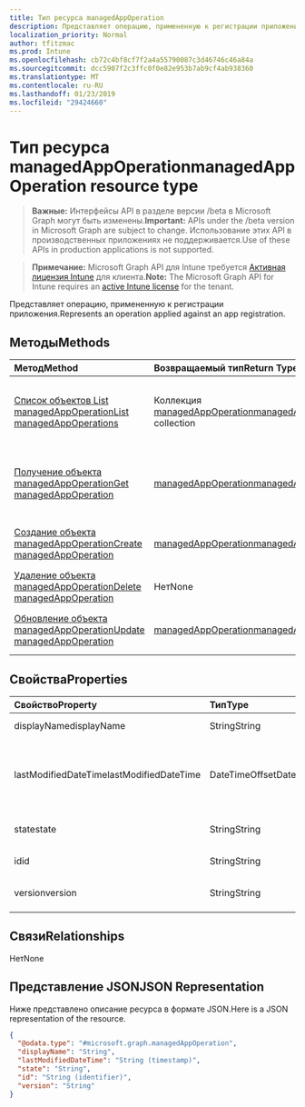 ```yaml
---
title: Тип ресурса managedAppOperation
description: Представляет операцию, примененную к регистрации приложения.
localization_priority: Normal
author: tfitzmac
ms.prod: Intune
ms.openlocfilehash: cb72c4bf8cf7f2a4a55790087c3d46746c46a84a
ms.sourcegitcommit: dcc5907f2c3ffc0f0e82e953b7ab9cf4ab938360
ms.translationtype: MT
ms.contentlocale: ru-RU
ms.lasthandoff: 01/23/2019
ms.locfileid: "29424660"
---
```

# <a name="managedappoperation-resource-type"></a><span data-ttu-id="3dab6-103">Тип ресурса managedAppOperation</span><span class="sxs-lookup"><span data-stu-id="3dab6-103">managedAppOperation resource type</span></span>

> <span data-ttu-id="3dab6-104">**Важные:** Интерфейсы API в разделе версии /beta в Microsoft Graph могут быть изменены.</span><span class="sxs-lookup"><span data-stu-id="3dab6-104">**Important:** APIs under the /beta version in Microsoft Graph are subject to change.</span></span> <span data-ttu-id="3dab6-105">Использование этих API в производственных приложениях не поддерживается.</span><span class="sxs-lookup"><span data-stu-id="3dab6-105">Use of these APIs in production applications is not supported.</span></span>

> <span data-ttu-id="3dab6-106">**Примечание:** Microsoft Graph API для Intune требуется [Активная лицензия Intune](https://go.microsoft.com/fwlink/?linkid=839381) для клиента.</span><span class="sxs-lookup"><span data-stu-id="3dab6-106">**Note:** The Microsoft Graph API for Intune requires an [active Intune license](https://go.microsoft.com/fwlink/?linkid=839381) for the tenant.</span></span>

<span data-ttu-id="3dab6-107">Представляет операцию, примененную к регистрации приложения.</span><span class="sxs-lookup"><span data-stu-id="3dab6-107">Represents an operation applied against an app registration.</span></span>

## <a name="methods"></a><span data-ttu-id="3dab6-108">Методы</span><span class="sxs-lookup"><span data-stu-id="3dab6-108">Methods</span></span>
|<span data-ttu-id="3dab6-109">Метод</span><span class="sxs-lookup"><span data-stu-id="3dab6-109">Method</span></span>|<span data-ttu-id="3dab6-110">Возвращаемый тип</span><span class="sxs-lookup"><span data-stu-id="3dab6-110">Return Type</span></span>|<span data-ttu-id="3dab6-111">Описание</span><span class="sxs-lookup"><span data-stu-id="3dab6-111">Description</span></span>|
|:---|:---|:---|
|[<span data-ttu-id="3dab6-112">Список объектов List managedAppOperation</span><span class="sxs-lookup"><span data-stu-id="3dab6-112">List managedAppOperations</span></span>](../api/intune-mam-managedappoperation-list.md)|<span data-ttu-id="3dab6-113">Коллекция [managedAppOperation](../resources/intune-mam-managedappoperation.md)</span><span class="sxs-lookup"><span data-stu-id="3dab6-113">[managedAppOperation](../resources/intune-mam-managedappoperation.md) collection</span></span>|<span data-ttu-id="3dab6-114">Список свойств и связей объектов [managedAppOperation](../resources/intune-mam-managedappoperation.md).</span><span class="sxs-lookup"><span data-stu-id="3dab6-114">List properties and relationships of the [managedAppOperation](../resources/intune-mam-managedappoperation.md) objects.</span></span>|
|[<span data-ttu-id="3dab6-115">Получение объекта managedAppOperation</span><span class="sxs-lookup"><span data-stu-id="3dab6-115">Get managedAppOperation</span></span>](../api/intune-mam-managedappoperation-get.md)|[<span data-ttu-id="3dab6-116">managedAppOperation</span><span class="sxs-lookup"><span data-stu-id="3dab6-116">managedAppOperation</span></span>](../resources/intune-mam-managedappoperation.md)|<span data-ttu-id="3dab6-117">Чтение свойств и связей объекта [managedAppOperation](../resources/intune-mam-managedappoperation.md).</span><span class="sxs-lookup"><span data-stu-id="3dab6-117">Read properties and relationships of the [managedAppOperation](../resources/intune-mam-managedappoperation.md) object.</span></span>|
|[<span data-ttu-id="3dab6-118">Создание объекта managedAppOperation</span><span class="sxs-lookup"><span data-stu-id="3dab6-118">Create managedAppOperation</span></span>](../api/intune-mam-managedappoperation-create.md)|[<span data-ttu-id="3dab6-119">managedAppOperation</span><span class="sxs-lookup"><span data-stu-id="3dab6-119">managedAppOperation</span></span>](../resources/intune-mam-managedappoperation.md)|<span data-ttu-id="3dab6-120">Создание объекта [managedAppOperation](../resources/intune-mam-managedappoperation.md).</span><span class="sxs-lookup"><span data-stu-id="3dab6-120">Create a new [managedAppOperation](../resources/intune-mam-managedappoperation.md) object.</span></span>|
|[<span data-ttu-id="3dab6-121">Удаление объекта managedAppOperation</span><span class="sxs-lookup"><span data-stu-id="3dab6-121">Delete managedAppOperation</span></span>](../api/intune-mam-managedappoperation-delete.md)|<span data-ttu-id="3dab6-122">Нет</span><span class="sxs-lookup"><span data-stu-id="3dab6-122">None</span></span>|<span data-ttu-id="3dab6-123">Удаляет объекта [managedAppOperation](../resources/intune-mam-managedappoperation.md).</span><span class="sxs-lookup"><span data-stu-id="3dab6-123">Deletes a [managedAppOperation](../resources/intune-mam-managedappoperation.md).</span></span>|
|[<span data-ttu-id="3dab6-124">Обновление объекта managedAppOperation</span><span class="sxs-lookup"><span data-stu-id="3dab6-124">Update managedAppOperation</span></span>](../api/intune-mam-managedappoperation-update.md)|[<span data-ttu-id="3dab6-125">managedAppOperation</span><span class="sxs-lookup"><span data-stu-id="3dab6-125">managedAppOperation</span></span>](../resources/intune-mam-managedappoperation.md)|<span data-ttu-id="3dab6-126">Обновление свойств объекта [managedAppOperation](../resources/intune-mam-managedappoperation.md).</span><span class="sxs-lookup"><span data-stu-id="3dab6-126">Update the properties of a [managedAppOperation](../resources/intune-mam-managedappoperation.md) object.</span></span>|

## <a name="properties"></a><span data-ttu-id="3dab6-127">Свойства</span><span class="sxs-lookup"><span data-stu-id="3dab6-127">Properties</span></span>
|<span data-ttu-id="3dab6-128">Свойство</span><span class="sxs-lookup"><span data-stu-id="3dab6-128">Property</span></span>|<span data-ttu-id="3dab6-129">Тип</span><span class="sxs-lookup"><span data-stu-id="3dab6-129">Type</span></span>|<span data-ttu-id="3dab6-130">Описание</span><span class="sxs-lookup"><span data-stu-id="3dab6-130">Description</span></span>|
|:---|:---|:---|
|<span data-ttu-id="3dab6-131">displayName</span><span class="sxs-lookup"><span data-stu-id="3dab6-131">displayName</span></span>|<span data-ttu-id="3dab6-132">String</span><span class="sxs-lookup"><span data-stu-id="3dab6-132">String</span></span>|<span data-ttu-id="3dab6-133">Имя операции.</span><span class="sxs-lookup"><span data-stu-id="3dab6-133">The operation name.</span></span>|
|<span data-ttu-id="3dab6-134">lastModifiedDateTime</span><span class="sxs-lookup"><span data-stu-id="3dab6-134">lastModifiedDateTime</span></span>|<span data-ttu-id="3dab6-135">DateTimeOffset</span><span class="sxs-lookup"><span data-stu-id="3dab6-135">DateTimeOffset</span></span>|<span data-ttu-id="3dab6-136">Время последнего изменения операции для приложения.</span><span class="sxs-lookup"><span data-stu-id="3dab6-136">The last time the app operation was modified.</span></span>|
|<span data-ttu-id="3dab6-137">state</span><span class="sxs-lookup"><span data-stu-id="3dab6-137">state</span></span>|<span data-ttu-id="3dab6-138">String</span><span class="sxs-lookup"><span data-stu-id="3dab6-138">String</span></span>|<span data-ttu-id="3dab6-139">Текущее состояние операции</span><span class="sxs-lookup"><span data-stu-id="3dab6-139">The current state of the operation</span></span>|
|<span data-ttu-id="3dab6-140">id</span><span class="sxs-lookup"><span data-stu-id="3dab6-140">id</span></span>|<span data-ttu-id="3dab6-141">String</span><span class="sxs-lookup"><span data-stu-id="3dab6-141">String</span></span>|<span data-ttu-id="3dab6-142">Ключ объекта.</span><span class="sxs-lookup"><span data-stu-id="3dab6-142">Key of the entity.</span></span>|
|<span data-ttu-id="3dab6-143">version</span><span class="sxs-lookup"><span data-stu-id="3dab6-143">version</span></span>|<span data-ttu-id="3dab6-144">String</span><span class="sxs-lookup"><span data-stu-id="3dab6-144">String</span></span>|<span data-ttu-id="3dab6-145">Версия объекта.</span><span class="sxs-lookup"><span data-stu-id="3dab6-145">Version of the entity.</span></span>|

## <a name="relationships"></a><span data-ttu-id="3dab6-146">Связи</span><span class="sxs-lookup"><span data-stu-id="3dab6-146">Relationships</span></span>
<span data-ttu-id="3dab6-147">Нет</span><span class="sxs-lookup"><span data-stu-id="3dab6-147">None</span></span>

## <a name="json-representation"></a><span data-ttu-id="3dab6-148">Представление JSON</span><span class="sxs-lookup"><span data-stu-id="3dab6-148">JSON Representation</span></span>
<span data-ttu-id="3dab6-149">Ниже представлено описание ресурса в формате JSON.</span><span class="sxs-lookup"><span data-stu-id="3dab6-149">Here is a JSON representation of the resource.</span></span>
<!-- {
  "blockType": "resource",
  "keyProperty": "id",
  "@odata.type": "microsoft.graph.managedAppOperation"
}
-->
``` json
{
  "@odata.type": "#microsoft.graph.managedAppOperation",
  "displayName": "String",
  "lastModifiedDateTime": "String (timestamp)",
  "state": "String",
  "id": "String (identifier)",
  "version": "String"
}
```




